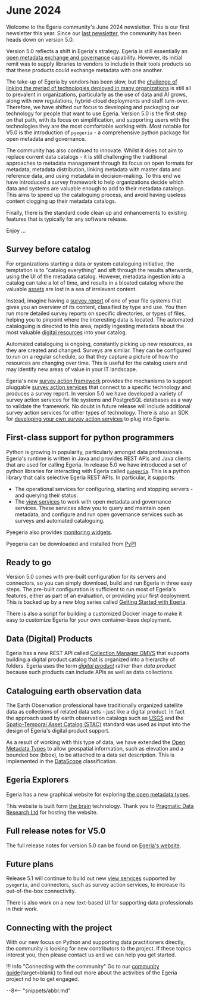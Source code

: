 <!-- SPDX-License-Identifier: CC-BY-4.0 -->
<!-- Copyright Contributors to the Egeria project. -->

# June 2024

Welcome to the Egeria community's June 2024 newsletter.  This is our first newsletter this year.  Since our [last newsletter](/release-notes/august-2023), the community has been heads down on version 5.0.  

Version 5.0 reflects a shift in Egeria's strategy.  Egeria is still essentially an [open metadata exchange and governance](/introduction/overview) capability.  However, its initial remit was to supply libraries to vendors to include in their tools products so that these products could exchange metadata with one another.  

The take-up of Egeria by vendors has been slow, but the [challenge of linking the myriad of technologies deployed in many organizations](/introduction/challenge) is still all to prevalent in organizations, particularly as the use of data and AI grows, along with new regulations, hybrid-cloud deployments and staff turn-over.   Therefore, we have shifted our focus to developing and packaging our technology for people that want to use Egeria.  Version 5.0 is the first step on that path, with its focus on simplification, and supporting users with the technologies they are the most comfortable working with.  Most notable for V5.0 is the introduction of `pyegeria` - a comprehensive python package for open metadata and governance.

The community has also continued to innovate.  Whilst it does not aim to replace current data catalogs - it is still challenging the traditional approaches to metadata management through its focus on open formats for metadata, metadata distribution, linking metadata with master data and reference data, and using metadata in decision-making. To this end we have introduced a survey framework to help organizations decide which data and systems are valuable enough to add to their metadata catalogs.  This aims to speed up the cataloguing process, and avoid having useless content clogging up their metadata catalogs.

Finally, there is the standard code clean up and enhancements to existing features that is typically for any software release.

Enjoy ...

## Survey before catalog

For organizations starting a data or system cataloguing initiative, the temptation is to "catalog everything" and sift through the results afterwards, using the UI of the metadata catalog.  However, metadata ingestion into a catalog can take a lot of time, and results in a bloated catalog where the valuable [assets](/concepts/asset) are lost in a sea of irrelevant content.

Instead, imagine having a [survey report](/concepts/survey-report) of one of your file systems that gives you an overview of its content, classified by type and use.  You then run more detailed survey reports on specific directories, or types of files, helping you to pinpoint where the interesting data is located.  The automated cataloguing is directed to this area, rapidly ingesting metadata about the most valuable [digital resources](/concepts/resource) into your catalog.

Automated cataloguing is ongoing, constantly picking up new resources, as they are created and changed.  Surveys are similar.  They can be configured to run on a regular schedule, so that they capture a picture of how the resources are changing over time.  This is useful for the catalog users and may identify new areas of value in your IT landscape.

Egeria's new [survey action framework](/frameworks/saf/overview) provides the mechanisms to support pluggable [survey action services](/concepts/survey-action-service) that connect to a specific technology and produces a survey report.  In version 5.0 we have developed a variety of survey action services for file systems and PostgreSQL databases as a way to validate the framework.  No doubt in future release will include additional survey action services for other types of technology.  There is also an SDK for [developing your own survey action services](/guides/developer/survey-action-services/overview) to plug into Egeria.

## First-class support for python programmers

Python is growing in popularity, particularly amongst data professionals.  Egeria's runtime is written in Java and provides REST APIs and Java clients that are used for calling Egeria.  In release 5.0 we have introduced a set of python libraries for interacting with Egeria called [`pyegeria`](/guides/developer/pyegeria/overview).  This is a python library that calls selective Egeria REST APIs.  In particular, it supports:

* The operational services for configuring, starting and stopping servers - and querying their status.
* The [view services](/services/omvs) to work with open metadata and governance services.  These services allow you to query and maintain open metadata, and configure and run open governance services such as surveys and automated cataloguing.

Pyegeria also provides [monitoring widgets](/user-interfaces/python-widgets/overview).

Pyegeria can be downloaded and installed from [PyPI](https://pypi.org/project/pyegeria/)


## Ready to go

Version 5.0 comes with pre-built configuration for its servers and connectors, so you can simply download, build and run Egeria in three easy steps.  The pre-built configuration is sufficient to run most of Egeria's features, either as part of an evaluation, or providing your first deployment.  This is backed up by a new blog series called [Getting Started with Egeria](https://getting-started-with-egeria.pdr-associates.com/introduction.html).

There is also a script for building a customized Docker image to make it easy to customize Egeria for your own container-base deployment.

## Data (Digital) Products

Egeria has a new  REST API called [Collection Manager OMVS](/services/omvs/collection-manager/overview) that supports building a digital product catalog that is organized into a hierarchy of folders.  Egeria uses the term [*digital product*](/concepts/digital-product) rather than *data product* because such products can include APIs as well as data collections.

## Cataloguing earth observation data

The Earth Observation professional have traditionally organized satellite data as collections of related data sets - just like a digital product.  In fact the approach used by earth observation catalogs such as [USGS](https://www.usgs.gov/) and the [Spatio-Temporal Asset Catalog (STAC)](https://stacspec.org/en/) standard was used as input into the design of Egeria's digital product support.  

As a result of working with this type of data, we have extended the [Open Metadata Types](/types) to allow geospatial information, such as elevation and a bounded box (bbox), to be attached to a data set description.  This is implemented in the [DataScope](/types/2/0210-Data-Stores) classification.

## Egeria Explorers

Egeria has a new graphical website for exploring [the open metadata types](https://app.thebrain.com/brain/fd306922-159f-4986-a6bc-111402be51f3/84fc92f5-0aa5-46f4-bb4d-0072f6b2634d).

This website is built form [the brain](https://www.thebrain.com/) technology.  Thank you to [Pragmatic Data Research Ltd](https://pdr-associates.com/) for hosting the website.

## Full release notes for V5.0

The full release notes for version 5.0 can be found on [Egeria's website](https://egeria-project.org/release-notes/5-0/).

## Future plans

Release 5.1 will continue to build out new [view services](/services/omvs) supported by `pyegeria`, and connectors, such as survey action services, to increase its out-of-the-box connectivity.

There is also work on a new text-based UI for supporting data professionals in their work.

## Connecting with the project

With our new focus on Python and supporting data practitioners directly, the community is looking for new contributors to the project.  If these topics interest you, then please contact us and we can help you get started.

!!! info "Connecting with the community"
    Go to our [community guide](/guides/community){target=blank} to find out more about the activities of the Egeria project nd ho to get engaged.

--8<-- "snippets/abbr.md"